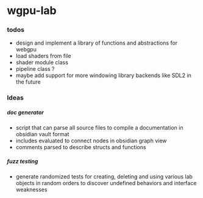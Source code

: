 # wgpu-lab

### todos
- design and implement a library of functions and abstractions for webgpu
- load shaders from file
- shader module class
- pipeline class ?
- maybe add support for more windowing library backends like SDL2 in the future

### Ideas

##### doc generator
- script that can parse all source files to compile a documentation in obsidian vault format
- includes evaluated to connect nodes in obsidian graph view
- comments parsed to describe structs and functions

##### fuzz testing
- generate randomized tests for creating, deleting and using various lab objects in random orders
  to discover undefined behaviors and interface weaknesses
